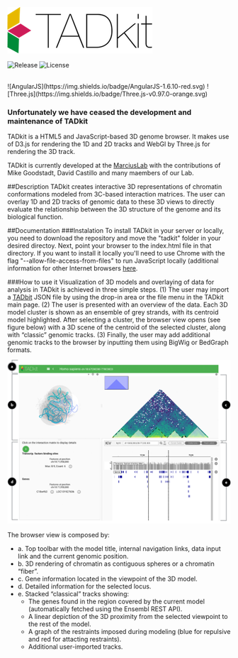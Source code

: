 ![TADkit Logo](https://raw.githubusercontent.com/3DGenomes/TADkit/master/resources/logo/tadkit-logo-title.png)

![Release](https://img.shields.io/github/release/3DGenomes/TADkit.svg)
![License](https://img.shields.io/github/license/3DGenomes/TADkit.svg)

<br />
![AngularJS](https://img.shields.io/badge/AngularJS-1.6.10-red.svg)
![Three.js](https://img.shields.io/badge/Three.js-v0.97.0-orange.svg)


### **Unfortunately we have ceased the development and maintenance of TADkit**


TADkit is a HTML5 and JavaScript-based 3D genome browser. It makes use of D3.js for rendering the 1D and 2D tracks and WebGl by Three.js for rendering the 3D track.

TADkit is currently developed at the [MarciusLab](http://www.marciuslab.org) with the contributions of Mike Goodstadt, David Castillo and many maembers of our Lab.

##Description
TADkit creates interactive 3D representations of chromatin conformations modeled from 3C-based interaction matrices. 
The user can overlay 1D and 2D tracks of genomic data to these 3D views to directly evaluate the relationship 
between the 3D structure of the genome and its biological function.

##Documentation
###Instalation
To install TADkit in your server or locally, you need to download the repository and move the "tadkit" folder 
in your desired directoy. Next, point your browser to the index.html file in that directory. If you want to install it
locally you'll need to use Chrome with the flag "--allow-file-access-from-files" to run JavaScript locally (additional information for other Internet browsers [here](https://github.com/mrdoob/three.js/wiki/How-to-run-things-locally).

###How to use it
Visualization of 3D models and overlaying of data for analysis in TADkit is achieved in three simple steps. (1) The user may import a [TADbit](http://3Dgenomes.org/tadbit/) JSON file by using the drop-in area or the file menu in the TADkit main page. (2) The user is presented with an overview of the data. Each 3D model cluster is shown as an ensemble of grey strands, with its centroid model highlighted. After selecting a cluster, the browser view opens (see figure below) with a 3D scene of the centroid of the selected cluster, along with “classic” genomic tracks. (3) Finally, the user may add additional genomic tracks to the browser by inputting them using BigWig or BedGraph formats.

![Browser View](https://raw.githubusercontent.com/3DGenomes/TADkit/master/resources/screenshots/tadkit_scene.png)

The browser view is composed by: 
* a. Top toolbar with the model title, internal navigation links, data input link and the current genomic position.
* b. 3D rendering of chromatin as contiguous spheres or a chromatin “fiber”. 
* c. Gene information located in the viewpoint of the 3D model.
* d. Detailed information for the selected locus.
* e. Stacked “classical” tracks showing: 
  * The genes found in the region covered by the current model (automatically fetched using the Ensembl REST API).
  * A linear depiction of the 3D proximity from the selected viewpoint to the rest of the model.
  * A graph of the restraints imposed during modeling (blue for repulsive and red for attacting restraints). 
  * Additional user-imported tracks.

